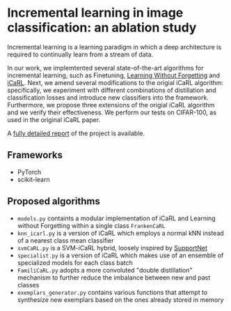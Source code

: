 # Incremental learning in image classification: an ablation study
Incremental learning is a learning paradigm in which a deep architecture is required to continually learn from a stream of data.

In our work, we implemtented several state-of-the-art algorithms for incremental learning, such as Finetuning, [Learning Without Forgetting](https://arxiv.org/abs/1606.09282) and [iCaRL](https://arxiv.org/abs/1611.07725). Next, we amend several modifications to the origial iCaRL algorithm: specifically, we experiment with different combinations of distillation and classification losses and introduce new classifiers into the framework.\
Furthermore, we propose three extensions of the origial iCaRL algorithm and we verify their effectiveness. We perform our tests on CIFAR-100, as used in the original iCaRL paper.

A [fully detailed report](https://github.com/irenebenedetto/MLDL-incremental-learning-project/blob/master/Incremental_Learning_report.pdf) of the project is available.

## Frameworks
- PyTorch
- scikit-learn

## Proposed algorithms
- `models.py` containts a modular implementation of iCaRL and Learning without Forgetting within a single class `FrankenCaRL`
- `knn_icarl.py` is a version of iCaRL which employs a normal kNN instead of a nearest class mean classifier
- `svmCaRL.py` is a SVM-iCaRL hybrid, loosely inspired by [SupportNet](https://arxiv.org/abs/1806.02942)
- `specialist.py` is a version of iCaRL which makes use of an ensemble of specialized models for each class batch
- `FamiliCaRL.py` adopts a more convoluted "double distillation" mechanism to further reduce the imbalance between new and past classes
- `exemplars_generator.py` contains various functions that attempt to synthesize new exemplars based on the ones already stored in memory
